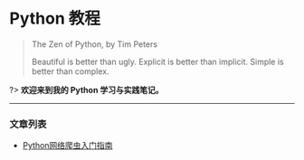 # Python 教程

> The Zen of Python, by Tim Peters
>
> Beautiful is better than ugly.
> Explicit is better than implicit.
> Simple is better than complex.

?> **欢迎来到我的 Python 学习与实践笔记。**

---

### 文章列表 <!-- {docsify-ignore} -->

- [Python网络爬虫入门指南](python/python-web-crawler-guide)
